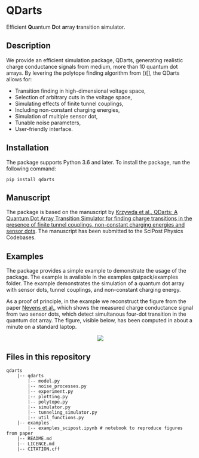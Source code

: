 # QDarts
Efficient **Q**uantum **D**ot **ar**ray **t**ransition **s**imulator. 

## Description
We provide an efficient simulation package, QDarts, generating realistic charge conductance signals from medium, more than 10 quantum dot arrays. By levering the polytope finding algorithm from ()[], the QDarts allows for:
- Transition finding in high-dimensional voltage space, 
- Selection of arbitrary cuts in the voltage space,
- Simulating effects of finite tunnel couplings,
- Including non-constant charging energies,
- Simulation of multiple sensor dot,
- Tunable noise parameters,
- User-friendly interface.

## Installation
The package supports Python 3.6 and later. To install the package, run the following command:

    pip install qdarts

## Manuscript
The package is based on the manuscript by [Krzywda et al., QDarts: A Quantum Dot Array Transition Simulator for finding charge transitions in the presence of finite tunnel couplings, non-constant charging energies and sensor dots](). The manuscript has been submitted to the SciPost Physics Codebases.

## Examples
The package provides a simple example to demonstrate the usage of the package. The example is available in the examples qatpack/examples folder. The example demonstrates the simulation of a quantum dot array with sensor dots, tunnel couplings, and non-constant charging energy. 

As a proof of principle, in the example we reconstruct the figure from the paper [Neyens et al.](https://journals.aps.org/prapplied/abstract/10.1103/PhysRevApplied.12.064049z), which shows the measured charge conductance signal from two sensor dots, which detect simultanous four-dot transition in the quantum dot array. The figure, visible below, has been computed in about a minute on a standard laptop.

<p align="center">
  <img src="https://api.github.com/repos/condensedAI/QDarts/examples/figures/neyens.png" />
<p/>
    
## Files in this repository
    qdarts
        |-- qdarts
            |-- model.py
            |-- noise_processes.py
            |-- experiment.py
            |-- plotting.py
            |-- polytope.py 
            |-- simulator.py
            |-- tunneling_simulator.py
            |-- util_functions.py
        |-- examples
            |-- examples_scipost.ipynb # notebook to reproduce figures from paper
        |-- README.md
        |-- LICENCE.md
        |-- CITATION.cff